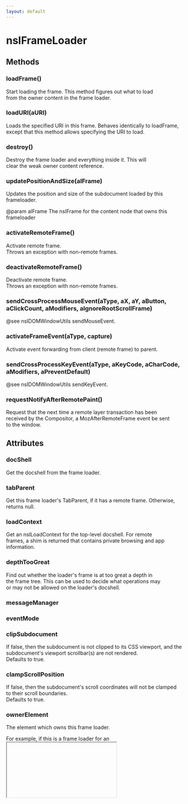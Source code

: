 ```yaml
---
layout: default
---
```


# nsIFrameLoader #

## Methods ##

### loadFrame() ###
  
Start loading the frame. This method figures out what to load  
from the owner content in the frame loader.  
  

### loadURI(aURI) ###
  
Loads the specified URI in this frame. Behaves identically to loadFrame,  
except that this method allows specifying the URI to load.  
  

### destroy() ###
  
Destroy the frame loader and everything inside it. This will  
clear the weak owner content reference.  
  

### updatePositionAndSize(aIFrame) ###
  
Updates the position and size of the subdocument loaded by this frameloader.  
  
 @param aIFrame The nsIFrame for the content node that owns this frameloader  
  

### activateRemoteFrame() ###
  
Activate remote frame.  
Throws an exception with non-remote frames.  
  

### deactivateRemoteFrame() ###
  
Deactivate remote frame.  
Throws an exception with non-remote frames.  
  

### sendCrossProcessMouseEvent(aType, aX, aY, aButton, aClickCount, aModifiers, aIgnoreRootScrollFrame) ###
  
@see nsIDOMWindowUtils sendMouseEvent.  
  

### activateFrameEvent(aType, capture) ###
  
Activate event forwarding from client (remote frame) to parent.  
  

### sendCrossProcessKeyEvent(aType, aKeyCode, aCharCode, aModifiers, aPreventDefault) ###
  
@see nsIDOMWindowUtils sendKeyEvent.  
  

### requestNotifyAfterRemotePaint() ###
  
Request that the next time a remote layer transaction has been  
received by the Compositor, a MozAfterRemoteFrame event be sent  
to the window.  
  

## Attributes ##

### docShell ###
  
Get the docshell from the frame loader.  
  

### tabParent ###
  
Get this frame loader's TabParent, if it has a remote frame.  Otherwise,  
returns null.  
  

### loadContext ###
  
Get an nsILoadContext for the top-level docshell. For remote  
frames, a shim is returned that contains private browsing and app  
information.  
  

### depthTooGreat ###
  
Find out whether the loader's frame is at too great a depth in  
the frame tree.  This can be used to decide what operations may  
or may not be allowed on the loader's docshell.  
  

### messageManager ###

### eventMode ###

### clipSubdocument ###
  
If false, then the subdocument is not clipped to its CSS viewport, and the  
subdocument's viewport scrollbar(s) are not rendered.  
Defaults to true.  
  

### clampScrollPosition ###
  
If false, then the subdocument's scroll coordinates will not be clamped  
to their scroll boundaries.  
Defaults to true.  
  

### ownerElement ###
  
The element which owns this frame loader.  
  
For example, if this is a frame loader for an <iframe>, this attribute  
returns the iframe element.  
  

### childID ###
  
Cached childID of the ContentParent owning the TabParent in this frame  
loader. This can be used to obtain the childID after the TabParent died.  
  

### visible ###
  
Get or set this frame loader's visibility.  
  
The notion of "visibility" here is separate from the notion of a  
window/docshell's visibility.  This field is mostly here so that we can  
have a notion of visibility in the parent process when frames are OOP.  
  

### ownerIsBrowserOrAppFrame ###
  
Find out whether the owner content really is a browser or app frame  
Especially, a widget frame is regarded as an app frame.  
  

### ownerIsWidget ###
  
Find out whether the owner content really is a widget. If this attribute  
returns true, |ownerIsBrowserOrAppFrame| must return true.  
  

## Constants ##

### EVENT_MODE_NORMAL_DISPATCH ###
  
The default event mode automatically forwards the events  
handled in EventStateManager::HandleCrossProcessEvent to  
the child content process when these events are targeted to  
the remote browser element.  
  
Used primarly for input events (mouse, keyboard)  
  

### EVENT_MODE_DONT_FORWARD_TO_CHILD ###
  
With this event mode, it's the application's responsability to   
convert and forward events to the content process  
  
